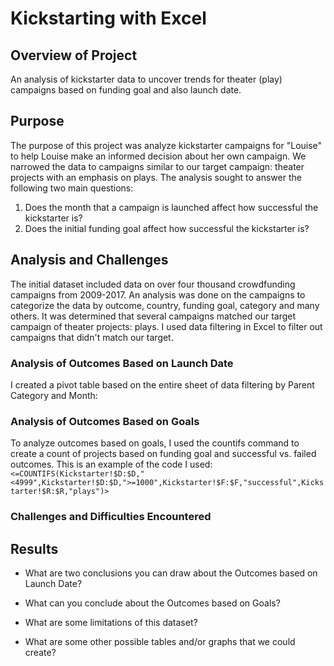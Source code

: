 # Kickstarting with Excel
## Overview of Project  
An analysis of kickstarter data to uncover trends for theater (play) campaigns based on funding goal and also launch date.
## Purpose
The purpose of this project was analyze kickstarter campaigns for "Louise" to help Louise make an informed decision about her own campaign.  We narrowed the data to campaigns similar to our target campaign: theater projects with an emphasis on plays.  The analysis sought to answer the following two main questions:
1. Does the month that a campaign is launched affect how successful the kickstarter is?
2. Does the initial funding goal affect how successful the kickstarter is?
## Analysis and Challenges
The initial dataset included data on over four thousand crowdfunding campaigns from 2009-2017.  An analysis was done on the campaigns to categorize the data by outcome, country, funding goal, category and many others.  It was determined that several campaigns matched our target campaign of theater projects: plays. I used data filtering in Excel to filter out campaigns that didn't match our target.  
### Analysis of Outcomes Based on Launch Date
I created a pivot table based on the entire sheet of data filtering by Parent Category and Month:

### Analysis of Outcomes Based on Goals
To analyze outcomes based on goals, I used the countifs command to create a count of projects based on funding goal and successful vs. failed outcomes.  This is an example of the code I used:
`<=COUNTIFS(Kickstarter!$D:$D,"<4999",Kickstarter!$D:$D,">=1000",Kickstarter!$F:$F,"successful",Kickstarter!$R:$R,"plays")>`
### Challenges and Difficulties Encountered

## Results
- What are two conclusions you can draw about the Outcomes based on Launch Date?

- What can you conclude about the Outcomes based on Goals?

- What are some limitations of this dataset?

- What are some other possible tables and/or graphs that we could create?



